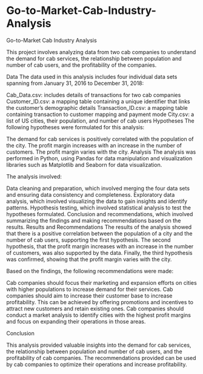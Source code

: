 # Go-to-Market-Cab-Industry-Analysis
Go-to-Market Cab Industry Analysis

This project involves analyzing data from two cab companies to understand the demand for cab services, the relationship between population and number of cab users, and the profitability of the companies.

Data
The data used in this analysis includes four individual data sets spanning from January 31, 2016 to December 31, 2018:

Cab_Data.csv: includes details of transactions for two cab companies
Customer_ID.csv: a mapping table containing a unique identifier that links the customer’s demographic details
Transaction_ID.csv: a mapping table containing transaction to customer mapping and payment mode
City.csv: a list of US cities, their population, and number of cab users
Hypotheses
The following hypotheses were formulated for this analysis:

The demand for cab services is positively correlated with the population of the city.
The profit margin increases with an increase in the number of customers.
The profit margin varies with the city.
Analysis
The analysis was performed in Python, using Pandas for data manipulation and visualization libraries such as Matplotlib and Seaborn for data visualization.

The analysis involved:

Data cleaning and preparation, which involved merging the four data sets and ensuring data consistency and completeness.
Exploratory data analysis, which involved visualizing the data to gain insights and identify patterns.
Hypothesis testing, which involved statistical analysis to test the hypotheses formulated.
Conclusion and recommendations, which involved summarizing the findings and making recommendations based on the results.
Results and Recommendations
The results of the analysis showed that there is a positive correlation between the population of a city and the number of cab users, supporting the first hypothesis. The second hypothesis, that the profit margin increases with an increase in the number of customers, was also supported by the data. Finally, the third hypothesis was confirmed, showing that the profit margin varies with the city.

Based on the findings, the following recommendations were made:

Cab companies should focus their marketing and expansion efforts on cities with higher populations to increase demand for their services.
Cab companies should aim to increase their customer base to increase profitability. This can be achieved by offering promotions and incentives to attract new customers and retain existing ones.
Cab companies should conduct a market analysis to identify cities with the highest profit margins and focus on expanding their operations in those areas.

Conclusion

This analysis provided valuable insights into the demand for cab services, the relationship between population and number of cab users, and the profitability of cab companies. The recommendations provided can be used by cab companies to optimize their operations and increase profitability.
